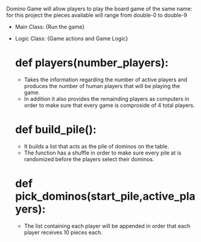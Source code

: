 Domino Game will allow players to play the board game of the same name: for this project the pieces available will range from double-0 to double-9

- Main Class: {Run the game}

- Logic Class: {Game actions and Game Logic}
    # def players(number_players):
    - Takes the information regarding the number of active players and produces the number of human players that will be playing the game.
    - In addition it also provides the remainding players as computers in order to make sure that every game is comproside of 4 total players.
    # def build_pile():
    - It builds a list that acts as the pile of dominos on the table.
    - The function has a shuffle in order to make sure every pile at is randomized before the players select their dominos.
    # def pick_dominos(start_pile,active_players):
    - The list containing each player will be appended in order that each player receives 10 pieces each.
 
